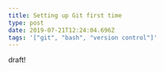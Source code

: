 ```yaml
---
title: Setting up Git first time
type: post
date: 2019-07-21T12:24:04.696Z
tags: '["git", "bash", "version control"]'
---
```

draft!
